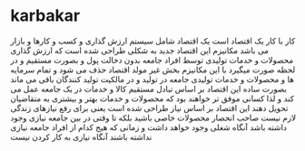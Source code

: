 # karbakar
کار با کار یک اقتصاد است
یک اقتصاد شامل سیستم ارزش گذاری و کسب و کارها و بازار می باشد
مکانیزم این اقتصاد جدید به شکلی طراحی شده است که ارزش گذاری محصولات و خدمات تولیدی توسط افراد جامعه بدون دخالت پول و بصورت مستقیم و در لحظه صورت میگیرد
با این مکانیزم بخش غیر مولد اقتصاد حذف می شود و تمام سرمایه ها و محصولات و خدمات تولیدی جامعه در تولید و در مالکیت تولید کنندگان باقی می ماند
بصورت ساده این اقتصاد بر اساس تبادل مستقیم کالا و خدمات در یک جامعه عمل می کند
و لذا کسانی موفق تر خواهند بود که محصولات و خدمات بهتر و بیشتری به متقاضیان تحویل دهند
این اقتصاد بر اساس نیاز طراحی شده است یعنی برای رفع نیازهای زندگی لازم نیست صاحب انحصار محصولات خاصی باشید بلکه تا وقتی در بین جامعه نیازی وجود داشته باشد
آنگاه شغلی وجود خواهد داشت و زمانی که هیج کدام از افراد جامعه نیازی نداشته باشند آنگاه نیازی به کار کردن نیست
